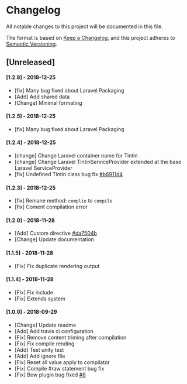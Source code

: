 # Changelog

All notable changes to this project will be documented in this file.

The format is based on [Keep a Changelog](https://keepachangelog.com/en/1.0.0/),
and this project adheres to [Semantic Versioning](https://semver.org/spec/v2.0.0.html).

## [Unreleased]

#### [1.2.8] - 2018-12-25

- [fix] Many bug fixed about Laravel Packaging
- [Add] Add shared data
- [Change] Minimal formating

#### [1.2.5] - 2018-12-25

- [fix] Many bug fixed about Laravel Packaging

#### [1.2.4] - 2018-12-25

- [change] Change Laravel container name for Tintin
- [change] Change Laravel TintinServiceProvider extended at the base Laravel ServiceProvider
- [fix] Undefined Tintin class bug fix [#b6911d4](https://github.com/bowphp/tintin/commit/f2e91bfceb66ed33703f383d41148ec2eb031912)

#### [1.2.3] - 2018-12-25

- [fix] Remane method: `complie` to `compile`
- [fix] Coment compilation error

#### [1.2.0] - 2018-11-28

- [Add] Custom directive [#da7504b](https://github.com/bowphp/tintin/commit/da7504b911ce704581f0341b61884a7f3759d304)
- [Change] Update documentation

#### [1.1.5] - 2018-11-28

- [Fix] Fix duplicate rendering output

#### [1.1.4] - 2018-11-28

- [Fix] Fix include
- [Fix] Extends system

#### [1.0.0] - 2018-09-29

- [Change] Update readme
- [Add] Add travis ci configuration
- [Fix] Remove content triming after compilation
- [Fix] Fix compile rending
- [Add] Test unity test
- [Add] Add ignore file
- [Fix] Reset all value apply to compilator
- [Fix] Compile #raw statement bug fix
- [Fix] Bow plugin bug fixed [#8](https://github.com/bowphp/tintin/issues/8)
